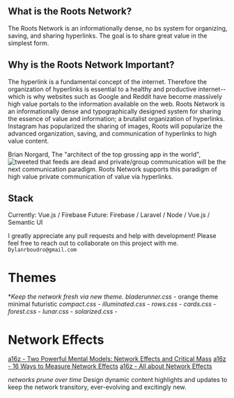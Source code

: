 ## What is the Roots Network?
The Roots Network is an informationally dense, no bs system for organizing, saving, and sharing hyperlinks. The goal is to share great value in the simplest form.


## Why is the Roots Network Important?
The hyperlink is a fundamental concept of the internet.  Therefore the organization of hyperlinks is essential to a healthy and productive internet--which is why websites such as Google and Reddit have become massively high value portals to the information available on the web. Roots Network is an informationally dense and typographically designed system for sharing the essence of value and information; a brutalist organization of hyperlinks.  Instagram has popularized the sharing of images, Roots will popularize the advanced organization, saving, and communication of hyperlinks to high value content.

Brian Norgard, The "architect of the top grossing app in the world", ![tweeted](https://twitter.com/BrianNorgard/status/1112760508510199808) that feeds are dead and private/group communication will be the next communication paradigm.  Roots Network supports this paradigm of high value private communication of value via hyperlinks.  

## Stack

Currently: Vue.js / Firebase 
Future: Firebase / Laravel / Node / Vue.js / Semantic UI

I greatly appreciate any pull requests and help with development! Please feel free to reach out to collaborate on this project with me. `Dylanrboudro@gmail.com`



# Themes 
**Keep the network fresh via new theme.*
*bladerunner.css* - orange theme minimal futuristic
*compact.css* - 
*illuminated.css* - 
*rows.css* - 
*cards.css* - 
*forest.css* - 
*lunar.css* - 
*solarized.css* - 


# Network Effects 

[a16z - Two Powerful Mental Models: Network Effects and Critical Mass](https://a16z.com/2016/03/07/network-effects_critical-mass/)
[a16z - 16 Ways to Measure Network Effects](https://a16z.com/2018/12/13/16-metrics-network-effects/)
[a16z - All about Network Effects](https://a16z.com/2016/03/07/all-about-network-effects/)

*networks prune over time* Design dynamic content highlights and updates to keep the network transitory, ever-evolving and excitingly new.

